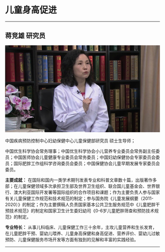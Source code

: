# 儿童身高促进


---

## 蒋竞雄 研究员

![1678686966012](image/c02_038/1678686966012.png)

中国疾病预防控制中心妇幼保健中心儿童保健部研究员 硕士生导师；

中国优生科学协会常务理事；中国优生科学协会小儿营养专业委员会常务副主任委员；中国医师协会儿童健康专业委员会常务委员；中国妇幼保健协会专家委员会委员；国际肥胖工作组科学咨询委员会委员；中国保健协会儿童早期发展专家委员会委员。


**主要成就：** 在国际和国内一类学术期刊发表专业和科普文章数十篇，出版著作多部；在儿童保健领域多次承担卫生部及世界卫生组织、联合国儿童基金会、世界银行、澳大利亚国际开发署等国际组织的合作项目和课题；作为主要负责人参与国家有关儿童保健工作规范和技术规范的制定；参与国务院《儿童发展纲要（2011-2020）》的制定；作为主要撰稿人负责国家基本公共卫生服务规范中《儿童肥胖干预技术规范》的制定和国家卫生计生委妇幼司《0-6岁儿童肥胖筛查和预防技术规范》的制定。


**专业特长：** 从事儿科临床、儿童保健工作三十余年，主攻儿童营养和生长发育，在儿童肥胖干预、婴幼儿喂养、儿童身高保健和身高促进、营养评价、婴幼儿过敏预防、儿童保健服务市场开发等方面有独到的见解和丰富的实践经验。

---
